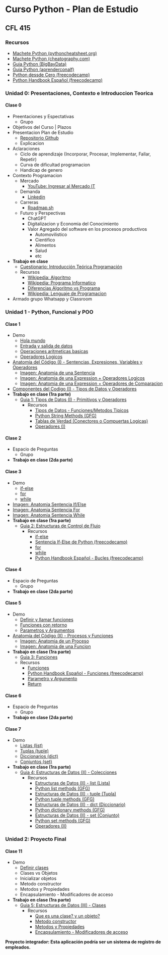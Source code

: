 # Curso Python - Plan de Estudio

## CFL 415

### Recursos

- [Machete Python (pythoncheatsheet.org)](https://www.pythoncheatsheet.org/cheatsheet/basics)
- [Machete Python (cheatography.com)](https://cheatography.com/torerohk/cheat-sheets/python-3-espanol/)
- [Guia Python (BigBayData)](https://www.bigbaydata.com/ejercicios-tipos-de-datos-python/)
- [Guia Python (aprenderconalf)](https://aprendeconalf.es/docencia/python/ejercicios/tipos-datos/)
- [Python dessde Cero (freecodecamp)](https://www.freecodecamp.org/espanol/news/aprende-a-programar-en-python-desde-cero-curso-completo-gratis/)
- [Python Handbook Español (freecodecamp)](https://www.freecodecamp.org/espanol/news/el-manual-de-python/)

### Unidad 0: Presentaciones, Contexto e Introduccion Teorica

#### Clase 0

- Preentaciones y Espectativas
  - Grupo
- Objetivos del Curso | Plazos
- Presentacion Plan de Estudio
  - [Repositorio Github](https://github.com/estebanmatias92/curso-python-plan-de-estudio-CFL415/blob/main/README.md)
  - Explicacion
- Aclaraciones
  - Ciclo de aprendizaje (Incorporar, Procesar, Implementar, Fallar, Repetir)
  - Curva de dificultad programacion
  - Handicap de genero
- Contexto Programacion
  - Mercado
    - [YouTube: Ingresar al Mercado IT](https://www.youtube.com/watch?v=BctKQ6HX1eI)
  - Demanda
    - [Linkedin](https://www.linkedin.com/)
  - Carreras
    - [Roadmap.sh](https://roadmap.sh/)
  - Futuro y Perspectivas
    - ChatGPT
    - Digitalizacion y Economia del Conocimiento
    - Valor Agregado del software en los procesos productivos
      - Automovilistico
      - Cientifico
      - Alimentos
      - Salud
      - etc
- **Trabajo en clase**
  - [Cuestionario: Introducción Teórica Programación](https://docs.google.com/document/d/1cvWBhaWzbJlcBE7YE6Zvu_XaBKKWUB25KUJ0UNnhYec/edit?usp=sharing)
  - Recursos
    - [Wikipedia: Algoritmo](https://es.wikipedia.org/wiki/Algoritmo)
    - [Wikipedia: Programa Informatico](https://es.wikipedia.org/wiki/Programa_inform%C3%A1tico)
    - [Diferencias Algoritmo vs Programa](https://www.diferenciador.com/algoritmo-y-programa/#:~:text=La%20diferencia%20entre%20un%20algoritmo,escritos%20en%20lenguaje%20de%20programaci%C3%B3n.)
    - [Wikipedia: Lenguaje de Programacion](https://es.wikipedia.org/wiki/Lenguaje_de_programaci%C3%B3n)
- Armado grupo Whatsapp y Classroom
  
### Unidad 1 - Python, Funcional y POO

#### Clase 1

- Demo
  - [Hola mundo](https://github.com/estebanmatias92/curso-python-plan-de-estudio-CFL415/blob/main/Unidad%201%20-%20Python%2C%20Funcional%20y%20POO/Clase%201/Demo/hola_mundo.py)
  - [Entrada y salida de datos](https://github.com/estebanmatias92/curso-python-plan-de-estudio-CFL415/blob/main/Unidad%201%20-%20Python%2C%20Funcional%20y%20POO/Clase%201/Demo/entrada_salida.py)
  - [Operaciones aritmeticas basicas](https://github.com/estebanmatias92/curso-python-plan-de-estudio-CFL415/blob/main/Unidad%201%20-%20Python%2C%20Funcional%20y%20POO/Clase%201/Demo/aritmetica.py)
  - [Operadores Logicos](https://github.com/estebanmatias92/curso-python-plan-de-estudio-CFL415/blob/main/Unidad%201%20-%20Python%2C%20Funcional%20y%20POO/Clase%201/Demo/operadores_logicos.py)
- [Anatomía del Código (I) - Sentencias, Expresiones, Variables y Operadores](https://docs.google.com/document/d/1x05TEvptNmd2wyo5TsOFnmxXzQVtSFkVTSawUbf-9LI/edit?usp=sharing)
  - [Imagen: Anatomia de una Sentencia](https://drive.google.com/file/d/1OUOsqQsQIiIYDOSWMjSoelrtTsiWdvvO/view?usp=sharing)
  - [Imagen: Anatomia de una Expression + Operadores Logicos](https://drive.google.com/file/d/1OZw-opNLfSNCU8mN66d6EblATrM_VYTa/view?usp=sharing)
  - [Imagen: Anatomia de una Expression + Operadores de Comparacion](https://drive.google.com/file/d/1OalZgbAxMfWvrs_DsGOELiiH3ApTwLla/view?usp=sharing)
- [Componentes del Codigo (I) - Tipos de Datos y Operadores](https://docs.google.com/document/d/1RKF5o8h2fKYu--aQuD5yjtBknbGMLOn6U-8-_ir0zPY/edit?usp=sharing)
- **Trabajo en clase (1ra parte)**
  - [Guia 1: Tipos de Datos (I) - Primitivos y Operadores](https://docs.google.com/document/d/1gzKvbuNUeaD8uB_m5r4r_Ygit1doycLDiitm2gZDOs0/edit?usp=sharing)
    - Recursos
      - [Tipos de Datos - Funciones/Metodos Tipicos](https://docs.google.com/document/d/16cr0tFi2WmSWPjK0gCcHHs1EoiRKIefcqpDzB8-FVYI/edit?usp=sharing)
      - [Python String Methods (GFG)](https://www.geeksforgeeks.org/python-string-methods/)
      - [Tablas de Verdad (Conectores o Compuertas Logicas)](https://lamaquinaoraculo.com/matematicas/tablas-verdad-proposicional/)
      - [Operadores (I)](https://docs.google.com/document/d/1s5JDnLh8JhvSQxtsx2ZIYkeqnwo17Fn3Yd4Mb45SKrQ/edit?usp=sharing)

#### Clase 2

- Espacio de Preguntas
  - Grupo
- **Trabajo en clase (2da parte)**

#### Clase 3

- Demo
  - [if-else](https://github.com/estebanmatias92/curso-python-plan-de-estudio-CFL415/blob/main/Unidad%201%20-%20Python%2C%20Funcional%20y%20POO/Clase%203/Demo/if-else.py)
  - [for](https://github.com/estebanmatias92/curso-python-plan-de-estudio-CFL415/blob/main/Unidad%201%20-%20Python%2C%20Funcional%20y%20POO/Clase%203/Demo/for.py)
  - [while](https://github.com/estebanmatias92/curso-python-plan-de-estudio-CFL415/blob/main/Unidad%201%20-%20Python%2C%20Funcional%20y%20POO/Clase%203/Demo/while.py)
- [Imagen: Anatomia Sentencia If/Else]()
- [Imagen: Anatomia Sentencia For]()
- [Imagen: Anatomia Sentencia While]()
- **Trabajo en clase (1ra parte)**
  - [Guia 2: Estructuras de Control de Flujo](https://docs.google.com/document/d/1q-Ukd9ehutmV8knrUYJWUCMe4X4lM6vCr2_DDcTmCm4/edit?usp=sharing)
    - Recursos
      - [if-else](https://docs.google.com/document/d/1LuA9p1DqWhd4i58Y4z--9d9vBUqML-iYQc14feDX9hg/edit?usp=sharing)
      - [Sentencia If-Else de Python (freecodecamp)](https://www.freecodecamp.org/espanol/news/sentencia-if-else-de-python-explicacion-de-las-sentencias-condiciones/)
      - [for](https://docs.google.com/document/d/1zTt9Bm3hOCvNH8ilPEVv80U4InRnLxIERa3iV9w6qQo/edit?usp=sharing)
      - [while](https://docs.google.com/document/d/1q5fWTtkn41-yH16xYtjGhKOWkNm_5mcQg_H_E0xACC8/edit?usp=sharing)
      - [Python Handbook Español - Bucles (freecodecamp)](https://www.freecodecamp.org/espanol/news/el-manual-de-python/#loopsinpython)

#### Clase 4

- Espacio de Preguntas
  - Grupo
- **Trabajo en clase (2da parte)**

#### Clase 5

- Demo
  - [Definir y llamar funciones](https://github.com/estebanmatias92/curso-python-plan-de-estudio-CFL415/blob/main/Unidad%201%20-%20Python%2C%20Funcional%20y%20POO/Clase%205/Demo/functions-no-return.py)
  - [Funciones con retorno](https://github.com/estebanmatias92/curso-python-plan-de-estudio-CFL415/blob/main/Unidad%201%20-%20Python%2C%20Funcional%20y%20POO/Clase%205/Demo/functions.py)
  - [Parametros y Argumentos](https://github.com/estebanmatias92/curso-python-plan-de-estudio-CFL415/blob/main/Unidad%201%20-%20Python%2C%20Funcional%20y%20POO/Clase%205/Demo/functions.py)
- [Anatomía del Código (II) - Procesos y Funciones](https://docs.google.com/document/d/1ANHRdT6TXfOcOM5haP_imd3pP-KSVhnzalRb1zbCh10/edit?usp=sharing)
  - [Imagen: Anatomia de un Proceso]()
  - [Imagen: Anatomia de una Funcion]()
- **Trabajo en clase (1ra parte)**
  - [Guia 3: Funciones](https://docs.google.com/document/d/180BouVEpBP9wACpsW32aiSiOfEg7mOFler7KqdvQKrs/edit?usp=sharing)
  - Recursos
    - [Funciones]()
    - [Python Handbook Español - Funciones (freecodecamp)](https://www.freecodecamp.org/espanol/news/el-manual-de-python/#functionsinpython)
    - [Parametro y Argumento]()
    - [Return]()

#### Clase 6

- Espacio de Preguntas
  - Grupo
- **Trabajo en clase (2da parte)**

#### Clase 7

- Demo
  - [Listas (list)](https://github.com/estebanmatias92/curso-python-plan-de-estudio-CFL415/blob/main/Unidad%201%20-%20Python%2C%20Funcional%20y%20POO/Clase%207/Demo/listas.py)
  - [Tuplas (tuple)](https://github.com/estebanmatias92/curso-python-plan-de-estudio-CFL415/blob/main/Unidad%201%20-%20Python%2C%20Funcional%20y%20POO/Clase%207/Demo/tuples.py)
  - [Diccionarios (dict)](https://github.com/estebanmatias92/curso-python-plan-de-estudio-CFL415/blob/main/Unidad%201%20-%20Python%2C%20Funcional%20y%20POO/Clase%207/Demo/dictionaries.py)
  - [Conjuntos (set)](https://github.com/estebanmatias92/curso-python-plan-de-estudio-CFL415/blob/main/Unidad%201%20-%20Python%2C%20Funcional%20y%20POO/Clase%207/Demo/sets.py)
- **Trabajo en clase (1ra parte)**
  - [Guia 4: Estructuras de Datos (II) - Colecciones](https://docs.google.com/document/d/1Z6Vjz8NfbDBUFD0IgVQB8K0VzmO4gm7UTdZ9sw85xkM/edit?usp=sharing)
    - Recursos
      - [Estructuras de Datos (II) - list (Lista)](https://docs.google.com/document/d/1cBf27BdouByrsny9PBNY3267BUeBXxkra4Se_3ndMO4/edit?usp=sharing)
      - [Python list methods (GFG)](https://www.geeksforgeeks.org/list-methods-in-python/)
      - [Estructuras de Datos (II) - tuple (Tupla)](https://docs.google.com/document/d/1_6E_kLnWz9PHQYYs3_d9xyXD_vrPH6OjS584jCaqyds/edit?usp=sharing)
      - [Python tuple methods (GFG)](https://www.geeksforgeeks.org/python-tuple-methods/)
      - [Estructuras de Datos (II) - dict (Diccionario)](https://docs.google.com/document/d/15z08K_1JwQsxcPrj2_IUm2JSukXRYTWuilaciA2ooqk/edit?usp=sharing)
      - [Python dictionary methods (GFG)](https://www.geeksforgeeks.org/python-dictionary-methods/)
      - [Estructuras de Datos (II) - set (Conjunto)](https://docs.google.com/document/d/1l0DPJGBp5hsMHMdrgjdYBJ4Zj1z-lfuTs0duKk65dX8/edit?usp=sharing)
      - [Python set methods (GFG)](https://www.geeksforgeeks.org/python-set-methods/)
      - [Operadores (II)](https://docs.google.com/document/d/1pydV015jP915u4g43E70NMYHPPdMt1T5dazIHfhM52Y/edit?usp=sharing)

### Unidad 2: Proyecto Final

#### Clase 11

- Demo
  - [Definir clases](https://github.com/estebanmatias92/curso-python-plan-de-estudio-CFL415/blob/main/Unidad%202%20-%20Proyecto%20Final/Clase%2011/Demo/classes.py)
  - Clases vs Objetos
  - Inicializar objetos
  - Metodo constructor
  - Metodos y Propiedades
  - Encapsulamiento - Modificadores de acceso
- **Trabajo en clase (1ra parte)**
  - [Guia 5: Estructuras de Datos (III) - Clases](https://docs.google.com/document/d/1jFqjk1HTbukBDI_dYl2JmYJdkNz4rH3R8rP_9l566Ik/edit?usp=sharing)
    - Recursos
      - [Que es una clase? y un objeto?](https://pythones.net/clases-y-metodos-python-oop/#%C2%BFQue_es_una_clase_en_Python)
      - [Metodo constructor](https://pythones.net/clases-y-metodos-python-oop/#El_metodo_constructor_de_las_clases_en_Python_init)
      - [Metodos y Propiedades](https://pythones.net/clases-y-metodos-python-oop/#Atributos_y_metodos_de_un_objeto)
      - [Encapsulamiento - Modificadores de acceso](https://ellibrodepython.com/encapsulamiento-poo)

**Proyecto integrador: Esta aplicación podría ser un sistema de registro de empleados.**
